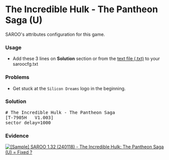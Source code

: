 # The Incredible Hulk - The Pantheon Saga (U)

SAROO's attributes configuration for this game.

### Usage

- Add these 3 lines on **Solution** section or from the [text file (.txt)](./config.txt) to your saroocfg.txt

### Problems

- Get stuck at the `Silicon Dreams` logo in the beginning.

### Solution

<pre># The Incredible Hulk - The Pantheon Saga
[T-7905H   V1.003]
sector_delay=1000</pre>

### Evidence

[![[Sample] SAROO 1.32 (240118) - The Incredible Hulk: The Pantheon Saga (U) = Fixed ?](https://img.youtube.com/vi/gMwX7GdTWHw/0.jpg)](https://youtu.be/gMwX7GdTWHw)
